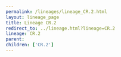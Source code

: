 ```yaml
---
permalink: /lineages/lineage_CR.2.html
layout: lineage_page
title: Lineage CR.2
redirect_to: ../lineage.html?lineage=CR.2
lineage: CR.2
parent: 
children: ['CR.2']
---
```

